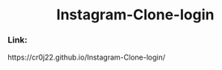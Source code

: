 <center><h1> Instagram-Clone-login </h1> </center>


<H3>Link:</h3> https://cr0j22.github.io/Instagram-Clone-login/
